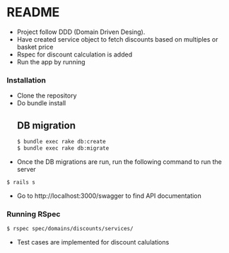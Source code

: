 # README

* Project follow DDD (Domain Driven Desing).
* Have created service object to fetch discounts based on multiples or basket price 
* Rspec for discount calculation is added
* Run the app by running
### Installation
- Clone the repository
- Do bundle install
  ## DB migration
   ```sh
   $ bundle exec rake db:create
   $ bundle exec rake db:migrate
   ```
- Once the DB migrations are run, run the following command to run the server
```sh 
$ rails s
```
* Go to http://localhost:3000/swagger to find API documentation

### Running RSpec
```sh
$ rspec spec/domains/discounts/services/
```
- Test cases are implemented for discount calulations
